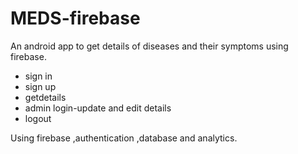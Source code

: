 # MEDS-firebase
An android app to get details of diseases and their symptoms using firebase.

* sign in
* sign up 
* getdetails
* admin login-update and edit details
* logout

Using firebase ,authentication ,database and analytics.
